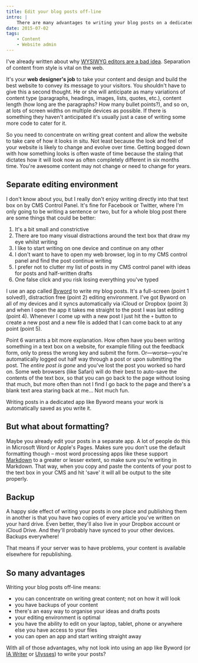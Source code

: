 ```yaml
---
title: Edit your blog posts off-line
intro: |
    There are many advantages to writing your blog posts on a dedicated writing app and not directly on your website.
date: 2015-07-02
tags:
    - Content
    - Website admin
---
```


I've already written about why [WYSIWYG editors are a bad idea](/resources/what-you-see-isnt-what-you-get). Separation of content from style is vital on the web.

It's your **web designer's job** to take your content and design and build the best website to convey its message to your visitors. You shouldn't have to give this a second thought. He or she will anticipate as many variations of content type (paragraphs, headings, images, lists, quotes, etc.), content length (how long are the paragraphs? How many bullet points?), and so on, at lots of screen widths on multiple devices as possible. If there is something they haven't anticipated it's usually just a case of writing some more code to cater for it.

So you need to concentrate on writing great content and allow the website to take care of how it looks in situ. Not least because the look and feel of your website is likely to change and evolve over time. Getting bogged down with how something looks is often waste of time because the staling that dictates how it will look now as often completely different in six months time. You're awesome content may not change or need to change for years.


## Separate editing environment

I don't know about you, but I really don't enjoy writing directly into that text box on by CMS Control Panel. It's fine for Facebook or Twitter, where I'm only going to be writing a sentence or two, but for a whole blog post there are some things that could be better:

1. It's a bit small and constrictive
2. There are too many visual distractions around the text box that draw my eye whilst writing
3. I like to start writing on one device and continue on any other
4. I don't want to have to open my web browser, log in to my CMS control panel and find the post continue writing
5. I prefer not to clutter my list of posts in my CMS control panel with ideas for posts and half-written drafts
6. One false click and you risk losing everything you've typed

I use an app called [Byword](https://bywordapp.com/) to write my blog posts. It's a full-screen (point 1 solved!), distraction free (point 2) editing environment. I've got Byword on all of my devices and it syncs automatically via iCloud or Dropbox (point 3) and when I open the app it takes me straight to the post I was last editing (point 4). Whenever I come up with a new post I just hit the `+` button to create a new post and a new file is added that I can come back to at any point (point 5).

Point 6 warrants a bit more explanation. How often have you been writing something in a text box on a website, for example filling out the feedback form, only to press the wrong key and submit the form. Or—worse—you're automatically logged out half way through a post or upon submitting the post. The _entire post is gone_ and you've lost the post you worked so hard on. Some web browsers (like Safari) will do their best to auto-save the contents of the text box, so that you can go back to the page without losing that much, but more often than not I find I go back to the page and there's a blank text area staring back at me… Not much fun.

Writing posts in a dedicated app like Byword means your work is automatically saved as you write it.


## But what about formatting?

Maybe you already edit your posts in a separate app. A lot of people do this in Microsoft Word or Apple's Pages. Makes sure you don't use the default formatting though – most word processing apps like these support [Markdown](/resources/what-is-markdown) to a greater or lesser extent, so make sure you're writing in Markdown. That way, when you copy and paste the contents of your post to the text box in your CMS and hit 'save' it will all be output to the site properly.


## Backup

A happy side effect of writing your posts in one place and publishing them in another is that you have two copies of every article you've written on your hard drive. Even better, they'll also live in your Dropbox account or iCloud Drive. And they'll probably have synced to your other devices. Backups everywhere!

That means if your server was to have problems, your content is available elsewhere for republishing.


## So many advantages

Writing your blog posts off-line means:

- you can concentrate on writing great content; not on how it will look
- you have backups of your content
- there's an easy way to organise your ideas and drafts posts
- your editing environment is optimal
- you have the ability to edit on your laptop, tablet, phone or anywhere else you have access to your files
- you can open an app and start writing straight away

With all of those advantages, why not look into using an app like Byword (or [IA Writer](https://ia.net/writer) or [Ulysses](https://ulysses.app/)) to write your posts?
